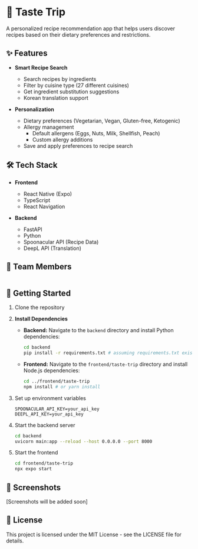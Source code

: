 # 🍳 Taste Trip 

A personalized recipe recommendation app that helps users discover recipes based on their dietary preferences and restrictions.

## ✨ Features

- **Smart Recipe Search**
  - Search recipes by ingredients
  - Filter by cuisine type (27 different cuisines)
  - Get ingredient substitution suggestions
  - Korean translation support

- **Personalization**
  - Dietary preferences (Vegetarian, Vegan, Gluten-free, Ketogenic)
  - Allergy management
    - Default allergens (Eggs, Nuts, Milk, Shellfish, Peach)
    - Custom allergy additions
  - Save and apply preferences to recipe search

## 🛠 Tech Stack

- **Frontend**
  - React Native (Expo)
  - TypeScript
  - React Navigation

- **Backend**
  - FastAPI
  - Python
  - Spoonacular API (Recipe Data)
  - DeepL API (Translation)

## 👥 Team Members

<table>
  
</table>

## 🚀 Getting Started

1. Clone the repository
2. **Install Dependencies**

   - **Backend:** Navigate to the `backend` directory and install Python dependencies:
       ```bash
       cd backend
       pip install -r requirements.txt # assuming requirements.txt exists
       ```
   - **Frontend:** Navigate to the `frontend/taste-trip` directory and install Node.js dependencies:
       ```bash
       cd ../frontend/taste-trip
       npm install # or yarn install
       ```

3. Set up environment variables
   ```
   SPOONACULAR_API_KEY=your_api_key
   DEEPL_API_KEY=your_api_key
   ```
4. Start the backend server
   ```bash
   cd backend
   uvicorn main:app --reload --host 0.0.0.0 --port 8000
   ```
5. Start the frontend
   ```bash
   cd frontend/taste-trip
   npx expo start
   ```

## 📱 Screenshots

[Screenshots will be added soon]

## 📝 License

This project is licensed under the MIT License - see the LICENSE file for details.
